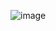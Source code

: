 ![image](https://user-images.githubusercontent.com/91195065/191870364-ec0f7f28-8483-4858-99a8-a9d82625f784.png)
